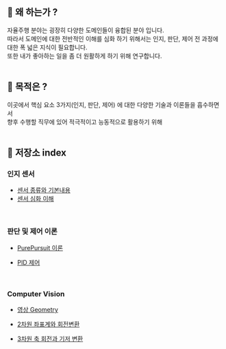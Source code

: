 ## 🤨 왜 하는가 ?
자율주행 분야는 굉장히 다양한 도메인들이 융합된 분야 입니다.<br>
따라서 도메인에 대한 전반적인 이해를 심화 하기 위해서는 인지, 판단, 제어 전 과정에 대한 폭 넓은 지식이 필요합니다. <br>
또한 내가 좋아하는 일을 좀 더 원활하게 하기 위해 연구합니다. <br>
<br>
## 🎯 목적은 ?
이곳에서 핵심 요소 3가지(인지, 판단, 제어) 에 대한 다양한 기술과 이론들을 흡수하면서 <br>
향후 수행할 직무에 있어 적극적이고 능동적으로 활용하기 위해 <br>
<br>

## :rocket:  저장소 index

### 인지 센서

- [센서 종류와 기본내용](https://github.com/windy825/autonomous-driving-basics/blob/master/Sensors%20%EA%B8%B0%EB%B3%B8.md)
- [센서 심화 이해](https://github.com/windy825/autonomous-driving-basics/blob/master/0831%20Sensors%20%EC%83%81%EC%84%B8.md)

<br>

### 판단 및 제어 이론

- [PurePursuit 이론](https://github.com/windy825/autonomous-driving-basics/blob/master/PurePursuit.md)

- [PID 제어](https://github.com/windy825/autonomous-driving-basics/blob/master/PID.md)

<br>

### Computer Vision

- [영상 Geometry ]()

- [2차원 좌표계와 회전변환]()
- [3차원 축 회전과 기저 변환]()

<br>
